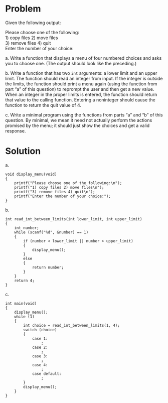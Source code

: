 # Problem
Given the following output:
<p>
Please choose one of the following:<br> 
1) copy files   2) move files <br>
3) remove files 4) quit <br>
Enter the number of your choice:
<p>

a. Write a function that displays a menu of four numbered choices and asks you to choose one. (The output should look like the preceding.)

b. Write a function that has two `int` arguments: a lower limit and an upper limit. The function should read an integer from input. If the integer is outside the limits, the function should print a menu again (using the function from part “a” of this question) to reprompt the user and then get a new value. When an integer in
the proper limits is entered, the function should return that value to the calling function. Entering a noninteger should cause the function to return the quit value of 4.

c. Write a minimal program using the functions from parts “a” and “b” of this question. By minimal, we mean it need not actually perform the actions promised by the menu; it should just show the choices and get a valid response.

# Solution
a. 
```
void display_menu(void)
{
    printf("Please choose one of the following:\n");
    printf("1) copy files 2) move files\n");
    printf("3) remove files 4) quit\n");
    printf("Enter the number of your choice:");
}
```
b.

```
int read_int_between_limits(int lower_limit, int upper_limit)
{
    int number;
    while (scanf("%d", &number) == 1)
    {
        if (number < lower_limit || number > upper_limit)
        {
            display_menu();
        }
        else
        {
            return number;
        }
    }
    return 4;
}
```

c.
```
int main(void)
{
    display_menu();
    while (1)
    {
        int choice = read_int_between_limits(1, 4);
        switch (choice)
        {
            case 1:
                ;
            case 2:
                ;
            case 3:
                ;
            case 4:
                ;
            case default:
                ;
        }
        display_menu();
    }
}
```